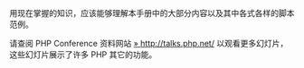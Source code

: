 用现在掌握的知识，应该能够理解本手册中的大部分内容以及其中各式各样的脚本范例。

请查阅 PHP Conference 资料网站
<a href="http://talks.php.net/" class="link external">» http://talks.php.net/</a>
以观看更多幻灯片，这些幻灯片展示了许多 PHP 其它的功能。
